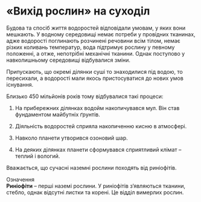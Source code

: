 # «Вихід рослин» на суходіл

Будова та спосіб життя водоростей відповідали умовам, у яких вони мешкають. У водному середовищі немає потреби у провідних тканинах, адже водорості поглинають розчинені речовини всім тілом, немає різких коливань температур, вода підтримує рослину у певному положенні, а отже, непотрібні механічні тканини. Однак поступово у навколишньому середовищі відбувалися зміни.

Припускають, що окремі ділянки суші то знаходилися під водою, то пересихали, а водорості мали якось пристосуватися до нових умов існування.

Близько 450 мільйонів років тому відбувалися такі процеси:

1.  На прибережних ділянках водойм накопичувався мул. Він став фундаментом майбутніх ґрунтів.

2.  Діяльність водоростей сприяла накопиченню кисню в атмосфері.

3.  Навколо планети утворився озоновий шар.

4.  На деяких ділянках планети сформувався сприятливий клімат – теплий і вологий.

Вважається, що сучасні наземні рослини походять від риніофітів.

<div class="eoz-wrap">
<span class="eoz">Означення</span>
<div class="eoz-text">
<b>Ринiофiти</b> – першi наземi рослини. У ринiофiтiв з’являються тканини, стебло, однак вiдсутнi листки та коренi. Це вiддiл вимерлих рослин.
</div>
</div>

